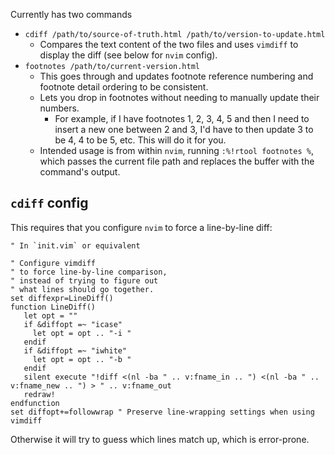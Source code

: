 Currently has two commands

- `cdiff /path/to/source-of-truth.html /path/to/version-to-update.html`
    - Compares the text content of the two files and uses `vimdiff` to display the diff (see below for `nvim` config).
- `footnotes /path/to/current-version.html`
    - This goes through and updates footnote reference numbering and footnote detail ordering to be consistent.
    - Lets you drop in footnotes without needing to manually update their numbers.
        - For example, if I have footnotes 1, 2, 3, 4, 5 and then I need to insert a new one between 2 and 3, I'd have to then update 3 to be 4, 4 to be 5, etc. This will do it for you.
    - Intended usage is from within `nvim`, running `:%!rtool footnotes %`, which passes the current file path and replaces the buffer with the command's output.

## `cdiff` config

This requires that you configure `nvim` to force a line-by-line diff:

```
" In `init.vim` or equivalent

" Configure vimdiff
" to force line-by-line comparison,
" instead of trying to figure out
" what lines should go together.
set diffexpr=LineDiff()
function LineDiff()
   let opt = ""
   if &diffopt =~ "icase"
     let opt = opt .. "-i "
   endif
   if &diffopt =~ "iwhite"
     let opt = opt .. "-b "
   endif
   silent execute "!diff <(nl -ba " .. v:fname_in .. ") <(nl -ba " .. v:fname_new .. ") > " .. v:fname_out
   redraw!
endfunction
set diffopt+=followwrap " Preserve line-wrapping settings when using vimdiff
```

Otherwise it will try to guess which lines match up, which is error-prone.
